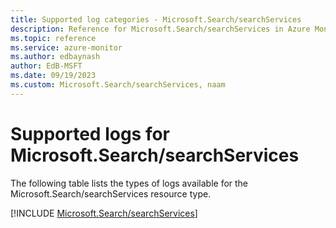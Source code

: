 ```yaml
---
title: Supported log categories - Microsoft.Search/searchServices
description: Reference for Microsoft.Search/searchServices in Azure Monitor Logs.
ms.topic: reference
ms.service: azure-monitor
ms.author: edbaynash
author: EdB-MSFT
ms.date: 09/19/2023
ms.custom: Microsoft.Search/searchServices, naam
---
```





# Supported logs for Microsoft.Search/searchServices  
The following table lists the types of logs available for the Microsoft.Search/searchServices resource type.
  
  
[!INCLUDE [Microsoft.Search/searchServices](./includes/Microsoft-Search-searchServices-logs-include.md)]
  
